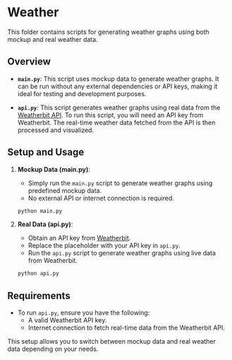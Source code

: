 # Weather

This folder contains scripts for generating weather graphs using both mockup and real weather data.

## Overview

- **`main.py`**: This script uses mockup data to generate weather graphs. It can be run without any external dependencies or API keys, making it ideal for testing and development purposes.

- **`api.py`**: This script generates weather graphs using real data from the [Weatherbit API](https://api.weatherbit.io). To run this script, you will need an API key from Weatherbit. The real-time weather data fetched from the API is then processed and visualized.

## Setup and Usage

1. **Mockup Data (main.py)**:
   - Simply run the `main.py` script to generate weather graphs using predefined mockup data.
   - No external API or internet connection is required.

   ```bash
   python main.py
   ```

2. **Real Data (api.py)**:
   - Obtain an API key from [Weatherbit](https://www.weatherbit.io/).
   - Replace the placeholder with your API key in `api.py`.
   - Run the `api.py` script to generate weather graphs using live data from Weatherbit.

   ```bash
   python api.py
   ```

## Requirements

- To run `api.py`, ensure you have the following:
  - A valid Weatherbit API key.
  - Internet connection to fetch real-time data from the Weatherbit API.

This setup allows you to switch between mockup data and real weather data depending on your needs.